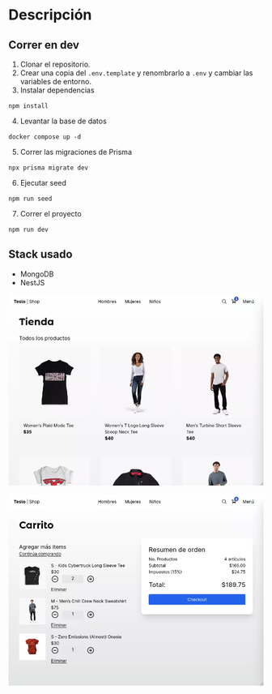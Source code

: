 # Descripción

## Correr en dev

1. Clonar el repositorio.
2. Crear una copia del ```.env.template``` y renombrarlo a ```.env``` y cambiar las variables de entorno.
3. Instalar dependencias 
```
npm install
```
4. Levantar la base de datos 
```
docker compose up -d
```
5. Correr las migraciones de Prisma 
```
npx prisma migrate dev
```
6. Ejecutar seed 
```
npm run seed
```
7. Correr el proyecto 
```
npm run dev
```

## Stack usado
* MongoDB
* NestJS

![Pantalla principal](images/captura-001.webp)

![Carrito de compras](images/captura-002.webp)